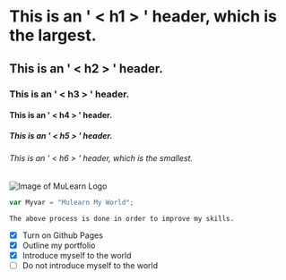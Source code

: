 # This is an ' < h1 > ' header, which is the largest.
## This is an ' < h2 > ' header.
### This is an ' < h3 > ' header.
#### This is an ' < h4 > ' header.
##### This is an ' < h5 > ' header.
###### This is an ' < h6 > ' header, which is the smallest.
![Image of MuLearn Logo](https://encrypted-tbn0.gstatic.com/images?q=tbn:ANd9GcTW2LULUDebAX4OEbxfv2_rxAla6vKCn-4rcWwj1hhH&)
 ``` javascript
var Myvar = "Mulearn My World";
```
```
The above process is done in order to improve my skills.
``` 
- [x] Turn on Github Pages
- [x] Outline my portfolio
- [x] Introduce myself to the world
- [ ] Do not introduce myself to the world
